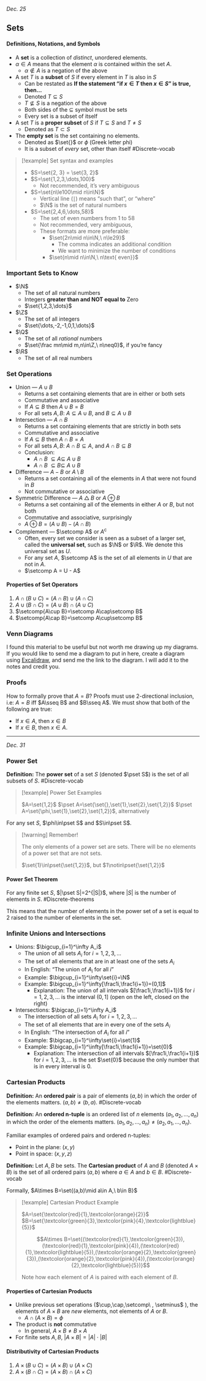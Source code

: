 *Dec. 25*
## Sets
#### Definitions, Notations, and Symbols
- A **set** is a collection of *distinct*, unordered elements.
- $\alpha\in A$ means that the element $\alpha$ is contained within the set $A$.
	- $\alpha\not\in A$ is a negation of the above
- A set $T$ is a **subset** of $S$ if every element in $T$ is also in $S$
	- Can be restated as **If the statement “if $x\in T$ then $x\in S$” is true, then…**
	- Denoted $T\subseteq S$
	- $T\not\subseteq S$ is a negation of the above
	- Both sides of the $\subseteq$ symbol must be sets
	- Every set is a subset of itself
- A set $T$ is a **proper subset** of $S$ if $T\subseteq S$ and $T\not= S$
	- Denoted as $T\subset S$
- The **empty set** is the set containing no elements.
	- Denoted as $\set{}$ or $\phi$ (Greek letter phi)
	- It is a subset of *every* set, other than itself
#Discrete-vocab

> [!example] Set syntax and examples
>
> - $S=\set{2, 3} = \set{3, 2}$
> - $S=\set{1,2,3,\dots,100}$
> 	- Not recommended, it’s very ambiguous
> - $S=\set{n\le100\mid n\in\N}$
> 	- Vertical line ($\mid$) means “such that”, or “where”
> 	- $\N$ is the set of natural numbers
> - $S=\set{2,4,6,\dots,58}$
> 	- The set of even numbers from 1 to 58
> 	- Not recommended, very ambiguous,
> 	- These formats are more preferable:
> 		- $\set{2n\mid n\in\N,\ n\le29}$
> 			- The comma indicates an additional condition
> 			- We want to minimize the number of conditions
> 		- $\set{n\mid n\in\N,\ n\text{ even}}$

### Important Sets to Know
- $\N$
	- The set of all natural numbers
	- Integers **greater than and NOT equal to** Zero
	- $\set{1,2,3,\dots}$
- $\Z$
	- The set of all integers
	- $\set{\dots,-2,-1,0,1,\dots}$
- $\Q$
	- The set of all *rational* numbers
	- $\set{\frac mn\mid m,n\in\Z,\ n\neq0}$, if you’re fancy
- $\R$
	- The set of all real numbers

### Set Operations
- Union — $A\cup B$
	- Returns a set containing elements that are in either or both sets
	- Commutative and associative
	- If $A\subseteq B$ then $A\cup B=B$
	- For all sets $A,B$: $A\subseteq A\cup B$, and $B\subseteq A\cup B$
- Intersection — $A\cap B$
	- Returns a set containing elements that are strictly in both sets
	- Commutative and associative
	- If $A\subseteq B$ then $A\cap B=A$
	- For all sets $A,B$: $A\cap B\subseteq A$, and $A\cap B\subseteq B$
	- Conclusion:
		- $A\cap B\ \subseteq A\subseteq \ A\cup B$
		- $A\cap B\ \subseteq B\subseteq \ A\cup B$
- Difference — $A - B$ or $A \setminus B$
	- Returns a set containing all of the elements in $A$ that were not found in $B$
	- Not commutative or associative
- Symmetric Difference — $A\bigtriangleup B$ or $A\oplus B$
	- Returns a set containing all of the elements in either $A$ or $B$, but not both
	- Commutative and associative, surprisingly
	- $A\oplus B = (A\cup B) - (A\cap B)$
- Complement — $\setcomp A$ or $A^\mathsf{c}$
	- Often, every set we consider is seen as a subset of a larger set, called the **universal set**, such as $\N$ or $\R$. We denote this universal set as $U$.
	- For any set $A$, $\setcomp A$ is the set of all elements in $U$ that are not in $A$.
	- $\setcomp A = U - A$

#### Properties of Set Operators
1. $A\cap(B\cup C)=(A\cap B)\cup(A\cap C)$
2. $A\cup(B\cap C)=(A\cup B)\cap(A\cup C)$
3. $\setcomp{A\cup B}=\setcomp A\cap\setcomp B$
4. $\setcomp{A\cap B}=\setcomp A\cup\setcomp B$
### Venn Diagrams
I found this material to be useful but not worth me drawing up my diagrams. If you would like to send me a diagram to put in here, create a diagram using [Excalidraw](https://excalidraw.com/), and send me the link to the diagram. I will add it to the notes and credit you.

### Proofs
How to formally prove that $A=B$?
Proofs must use 2-directional inclusion, i.e:
$A=B$ iff $A\sseq B$ and $B\sseq A$.
We must show that both of the following are true:
- If $x\in A$, then $x\in B$
- If $x\in B$, then $x\in A$.

---

*Dec. 31*

### Power Set
**Definition:** The **power set** of a set $S$ (denoted $\pset S$) is the set of all subsets of $S$. #Discrete-vocab

> [!example] Power Set Examples
>
> $A=\set{1,2}$
> $\pset A=\set{\set{},\set{1},\set{2},\set{1,2}}$
> $\pset A=\set{\phi,\set{1},\set{2},\set{1,2}}$, alternatively

For any set $S$, $\phi\in\pset S$ and $S\in\pset S$.

> [!warning] Remember!
>
> The only elements of a power set are sets.
> There will be no elements of a power set that are not sets.
>
> $\set{1}\in\pset{\set{1,2}}$, but $1\notin\pset{\set{1,2}}$

#### Power Set Theorem
For any finite set $S$, $|\pset S|=2^{|S|}$, where $|S|$ is the number of elements in $S$. #Discrete-theorems

This means that the number of elements in the power set of a set is equal to $2$ raised to the number of elements in the set.

### Infinite Unions and Intersections
- Unions: $\bigcup_{i=1}^\infty A_i$
	- The union of all sets $A_i$ for $i=1,2,3,\dots$
	- The set of all elements that are in at least one of the sets $A_i$
	- In English: “The union of $A_i$ for all $i$”
	- Example: $\bigcup_{i=1}^\infty\set{i}=\N$
	- Example: $\bigcup_{i=1}^\infty[\frac1i,\frac1{i+1})=(0,1]$
		- Explanation: The union of all intervals $[\frac1i,\frac1{i+1})$ for $i=1,2,3,\dots$ is the interval $(0,1]$ (open on the left, closed on the right)
- Intersections: $\bigcap_{i=1}^\infty A_i$
	- The intersection of all sets $A_i$ for $i=1,2,3,\dots$
	- The set of all elements that are in every one of the sets $A_i$
	- In English: “The intersection of $A_i$ for all $i$”
	- Example: $\bigcap_{i=1}^\infty\set{i}=\set{1}$
	- Example: $\bigcap_{i=1}^\infty[\frac1i,\frac1{i+1})=\set{0}$
		- Explanation: The intersection of all intervals $[\frac1i,\frac1{i+1})$ for $i=1,2,3,\dots$ is the set $\set{0}$ because the only number that is in every interval is $0$.

### Cartesian Products
**Definition:** An **ordered pair** is a pair of elements $(a,b)$ in which the order of the elements matters. $(a,b)\not=(b,a)$. #Discrete-vocab

**Definition:** An **ordered n-tuple** is an ordered list of $n$ elements $(a_1,a_2,\dots,a_n)$ in which the order of the elements matters. $(a_1,a_2,\dots,a_n)\not=(a_2,a_1,\dots,a_n)$.

Familiar examples of ordered pairs and ordered n-tuples:
- Point in the plane: $(x,y)$
- Point in space: $(x,y,z)$

**Definition:**
Let $A, B$ be sets. The **Cartesian product** of $A$ and $B$ (denoted $A\times B$) is the set of all ordered pairs $(a,b)$ where $a\in A$ and $b\in B$. #Discrete-vocab

Formally, $A\times B=\set{(a,b)\mid a\in A,\ b\in B}$

> [!example] Cartesian Product Example
>
> $A=\set{\textcolor{red}{1},\textcolor{orange}{2}}$
> $B=\set{\textcolor{green}{3},\textcolor{pink}{4},\textcolor{lightblue}{5}}$
>
> $$A\times B=\set{(\textcolor{red}{1},\textcolor{green}{3}),(\textcolor{red}{1},\textcolor{pink}{4}),(\textcolor{red}{1},\textcolor{lightblue}{5}),(\textcolor{orange}{2},\textcolor{green}{3}),(\textcolor{orange}{2},\textcolor{pink}{4}),(\textcolor{orange}{2},\textcolor{lightblue}{5})}$$
>
> Note how each element of $A$ is paired with each element of $B$.


#### Properties of Cartesian Products
- Unlike previous set operations ($\cup,\cap,\setcomp\ , \setminus$ ), the elements of $A\times B$ are *new* elements, not elements of $A$ or $B$.
	- $A\cap (A\times B)=\phi$
- The product is **not** commutative
	- In general, $A\times B\not=B\times A$
- For finite sets $A,B$, $|A\times B|=|A|\cdot|B|$

#### Distributivity of Cartesian Products
1. $A\times(B\cup C)=(A\times B)\cup(A\times C)$
2. $A\times(B\cap C)=(A\times B)\cap(A\times C)$